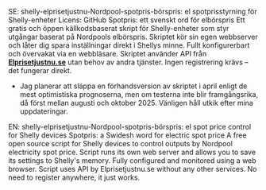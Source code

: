 SE: 
shelly-elprisetjustnu-Nordpool-spotpris-börspris: el spotprisstyrning för Shelly-enheter
Licens: GitHub
Spotpris: ett svenskt ord för elbörspris
Ett gratis och öppen källkodsbaserat skript för Shelly-enheter som styr utgångar baserat på Nordpools elbörspris. Skriptet kör sin egen webbserver och låter dig spara inställningar direkt i Shellys minne. Fullt konfigurerbart och övervakat via en webbläsare.
Skriptet använder API från <b><a href="https://www.elprisetjustnu.se/">Elprisetjustnu.se</a></b> utan behov av andra tjänster. Ingen registrering krävs – det fungerar direkt.

- Jag planerar att släppa en förhandsversion av skriptet i april enligt de mest optimistiska prognoserna, men om testerna inte blir framgångsrika, då först mellan augusti och oktober 2025.
Vänligen håll utkik efter mina uppdateringar.

EN: 
shelly-elprisetjustnu-Nordpool-spotpris-börspris: el spot price control for Shelly devices
Spotpris: a Swidesh word for electric spot price
A free open source script for Shelly devices to control outputs by Nordpool electricity spot price. Script runs its own web server and allows you to save its settings to Shelly's memory. Fully configured and monitored using a web browser.
Script uses API by Elprisetjustnu.se  without any other services. No need to register anywhere, it just works.
